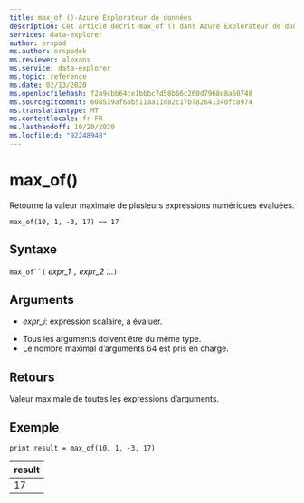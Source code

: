 ```yaml
---
title: max_of ()-Azure Explorateur de données
description: Cet article décrit max_of () dans Azure Explorateur de données.
services: data-explorer
author: orspod
ms.author: orspodek
ms.reviewer: alexans
ms.service: data-explorer
ms.topic: reference
ms.date: 02/13/2020
ms.openlocfilehash: f2a9cbb64ce1bbbc7d58b66c260d7968d8a60748
ms.sourcegitcommit: 608539af6ab511aa11d82c17b782641340fc8974
ms.translationtype: MT
ms.contentlocale: fr-FR
ms.lasthandoff: 10/20/2020
ms.locfileid: "92248948"
---
```

# <a name="max_of"></a>max_of()

Retourne la valeur maximale de plusieurs expressions numériques évaluées.

```kusto
max_of(10, 1, -3, 17) == 17
```

## <a name="syntax"></a>Syntaxe

`max_of``(` *expr_1* `,` *expr_2* ...`)`

## <a name="arguments"></a>Arguments

* *expr_i*: expression scalaire, à évaluer.

- Tous les arguments doivent être du même type.
- Le nombre maximal d’arguments 64 est pris en charge.

## <a name="returns"></a>Retours

Valeur maximale de toutes les expressions d’arguments.

## <a name="example"></a>Exemple

<!-- csl: https://help.kusto.windows.net/Samples  -->
```kusto
print result = max_of(10, 1, -3, 17) 
```

|result|
|---|
|17|
